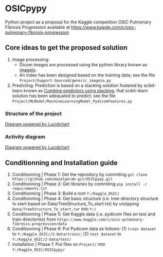 # OSICpypy
Python project as a proposal for the Kaggle competition OSIC Pulmonary Fibrosis Progression available at https://www.kaggle.com/c/osic-pulmonary-fibrosis-progression

## Core ideas to get the proposed solution

1. Image processing:
   - Dicom images are processed using the python library known as [imageio](https://imageio.readthedocs.io/en/stable/).
   - An index has been designed based on the training data; see the file `Project/Support-Sourced/generic_imageio.py`
2. Predicting: Prediction is based on a stacking solution fostered by scikit-learn known as [Combine predictors using stacking](https://scikit-learn.org/stable/auto_examples/ensemble/plot_stack_predictors.html#sphx-glr-auto-examples-ensemble-plot-stack-predictors-py), that scikit-learn solution has been adequated to predict; see the file `Project/MLModel/MachineLearningModel_PydicomFeatures.py`

### Structure of the project

[Diagram powered by Lucidchart](https://lucid.app/publicSegments/view/e2e5459f-ec5b-402d-b229-996608c53945/image.png)

### Activity diagram

[Diagram powered by Lucidchart](https://lucid.app/publicSegments/view/c03a61ce-5d1c-4e7f-9fcd-f62e444996c1/image.png)

## Conditionning and Installation guide

1. Conditionning | Phase 1: Get the repository by commiting `git clone https://github.com/mazalgarab-git/OSICpypy.git`
2. Conditionning | Phase 2: Get libraries by commiting `pip install -r requirements.txt`
3. Conditionning | Phase 3: Build a root `Y:/Kaggle_OSIC/`
4. Conditionning | Phase 4: Get basic structure (i.e. tree-directory structure to start based on Data/TreeStructure_To_start.txt) by unzipping `Data/TreeStructure_To_start.rar` into `Y:/`
5. Conditionning | Phase 5: Get Kaggle data (i.e. pydicom files on test and train directories) from `https://www.kaggle.com/c/osic-pulmonary-fibrosis-progression/data`
6. Conditionning | Phase 6: Put Pydicom data as follows: (1) `train dataset` to `Y:/Kaggle_OSIC//2-Data/train/`; (2) `test dataset` to `Y:/Kaggle_OSIC/2-Data/test/`
7. Installation | Phase 1: Put files on `Project/` into `Y:/Kaggle_OSIC/OSICpypy/`
